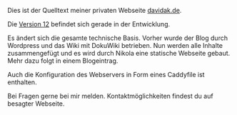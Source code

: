 Dies ist der Quelltext meiner privaten Webseite [davidak.de](http://davidak.de/).

Die [Version 12](https://github.com/davidak/davidak.de/milestones/12) befindet sich gerade in der Entwicklung.

Es ändert sich die gesamte technische Basis. Vorher wurde der Blog durch Wordpress und das Wiki mit DokuWiki betrieben. Nun werden alle Inhalte zusammengefügt und es wird durch Nikola eine statische Webseite gebaut. Mehr dazu folgt in einem Blogeintrag.

Auch die Konfiguration des Webservers in Form eines Caddyfile ist enthalten.

Bei Fragen gerne bei mir melden. Kontaktmöglichkeiten findest du auf besagter Webseite.
